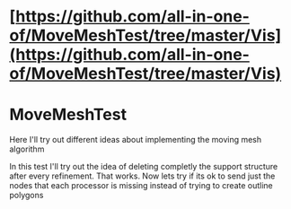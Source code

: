 # [https://github.com/all-in-one-of/MoveMeshTest/tree/master/Vis](https://github.com/all-in-one-of/MoveMeshTest/tree/master/Vis)
# MoveMeshTest
Here I'll try out different ideas about implementing the moving mesh algorithm

In this test I'll try out the idea of deleting completly the support structure after every refinement.
That works.
Now lets try if its ok to send just the nodes that each processor is missing instead of trying to create outline polygons
